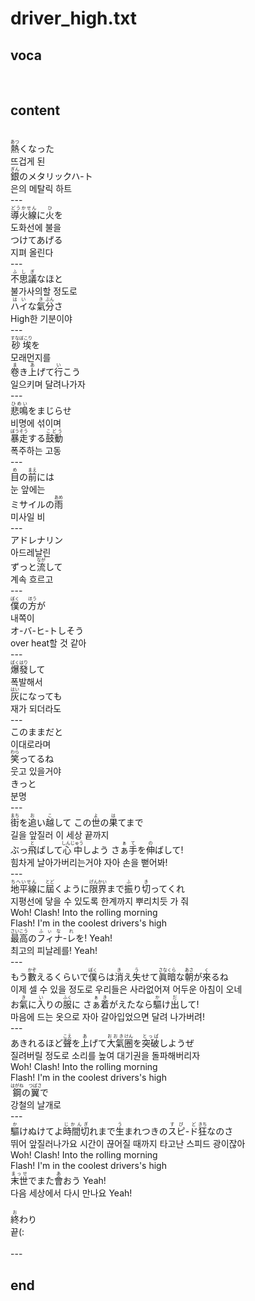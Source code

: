 <h1>driver_high.txt</h1>
<h2>voca</h2><br>
<h2>content</h2><br>
<Ruby><rb>熱</rb><rt>あつ</rt></Ruby>くなった<br>
뜨겁게 된<br>
<Ruby><rb>銀</rb><rt>ぎん</rt></Ruby>のメタリックハ-ト<br>
은의 메탈릭 하트<br>
---<br>
<Ruby><rb>導火線</rb><rt>どうかせん</rt></Ruby>に<Ruby><rb>火</rb><rt>ひ</rt></Ruby>を<br>
도화선에 불을<br>
つけてあげる<br>
지펴 올린다<br>
---<br>
<Ruby><rb>不思議</rb><rt>ふしぎ</rt></Ruby>なほと<br>
불가사의할 정도로<br>
<Ruby><rb>ハイ</rb><rt>はい</rt></Ruby>な<Ruby><rb>氣</rb><rt>き</rt></Ruby><Ruby><rb>分</rb><rt>ぶん</rt></Ruby>さ<br>
High한 기분이야<br>
---<br>
<Ruby><rb>砂埃</rb><rt>すなぼこり</rt></Ruby>を<br>
모래먼지를<br>
<Ruby><rb>卷</rb><rt>ま</rt></Ruby>き<Ruby><rb>上</rb><rt>あ</rt></Ruby>げて<Ruby><rb>行</rb><rt>い</rt></Ruby>こう<br>
일으키며 달려나가자<br>
---<br>
<Ruby><rb>悲鳴</rb><rt>ひめい</rt></Ruby>をまじらせ<br>
비명에 섞이며<br>
<Ruby><rb>暴走</rb><rt>ぼうそう</rt></Ruby>する<Ruby><rb>鼓動</rb><rt>こどう</rt></Ruby><br>
폭주하는 고동<br>
---<br>
<Ruby><rb>目</rb><rt>め</rt></Ruby>の<Ruby><rb>前</rb><rt>まえ</rt></Ruby>には<br>
눈 앞에는<br>
ミサイルの<Ruby><rb>雨</rb><rt>あめ</rt></Ruby><br>
미사일 비<br>
---<br>
アドレナリン<br>
아드레날린<br>
ずっと<Ruby><rb>流</rb><rt>なが</rt></Ruby>して<br>
계속 흐르고<br>
---<br>
<Ruby><rb>僕</rb><rt>ぼく</rt></Ruby>の<Ruby><rb>方</rb><rt>ほう</rt></Ruby>が<br>
내쪽이<br>
オ-バ-ヒ-トしそう<br>
over heat할 것 같아<br>
---<br>
<Ruby><rb>爆</rb><rt>ばく</rt></Ruby><Ruby><rb>發</rb><rt>はり</rt></Ruby>して<br>
폭발해서<br>
<Ruby><rb>灰</rb><rt>はい</rt></Ruby>になっても<br>
재가 되더라도<br>
---<br>
このままだと<br>
이대로라며<br>
<Ruby><rb>笑</rb><rt>わら</rt></Ruby>ってるね<br>
웃고 있을거야<br>
きっと<br>
분명<br>
---<br>
<Ruby><rb>街</rb><rt>まち</rt></Ruby>を<Ruby><rb>追</rb><rt>お</rt></Ruby>い<Ruby><rb>越</rb><rt>こ</rt></Ruby>して この<Ruby><rb>世</rb><rt>よ</rt></Ruby>の<Ruby><rb>果</rb><rt>は</rt></Ruby>てまで<br>
길을 앞질러 이 세상 끝까지<br>
ぶっ<Ruby><rb>飛</rb><rt>と</rt></Ruby>ばして<Ruby><rb>心中</rb><rt>しんじゅう</rt></Ruby>しよう さ<Ruby><rb>ぁ</rb><rt>ぁ</rt></Ruby><Ruby><rb>手</rb><rt>て</rt></Ruby>を<Ruby><rb>伸</rb><rt>の</rt></Ruby>ばして!<br>
힘차게 날아가버리는거야 자아 손을 뻗어봐!<br>
---<br>
<Ruby><rb>地平線</rb><rt>ちへいせん</rt></Ruby>に<Ruby><rb>屆</rb><rt>とど</rt></Ruby>くように<Ruby><rb>限界</rb><rt>げんかい</rt></Ruby>まで<Ruby><rb>振</rb><rt>ふ</rt></Ruby>り<Ruby><rb>切</rb><rt>き</rt></Ruby>ってくれ<br>
지평선에 닿을 수 있도록 한계까지 뿌리치듯 가 줘<br>
Woh! Clash! Into the rolling morning<br>
Flash! I'm in the coolest drivers's high<br>
<Ruby><rb>最高</rb><rt>さいこう</rt></Ruby>の<Ruby><rb>フィナ</rb><rt>ふぃな</rt></Ruby>-<Ruby><rb>レ</rb><rt>れ</rt></Ruby>を! Yeah!<br>
최고의 피날레를! Yeah!<br>
---<br>
もう<Ruby><rb>數</rb><rt>かぞ</rt></Ruby>えるくらいで<Ruby><rb>僕</rb><rt>ぼく</rt></Ruby>らは<Ruby><rb>消</rb><rt>き</rt></Ruby>え<Ruby><rb>失</rb><rt>う</rt></Ruby>せて<Ruby><rb>眞</rb><rt>さな</rt></Ruby><Ruby><rb>暗</rb><rt>くら</rt></Ruby>な<Ruby><rb>朝</rb><rt>あさ</rt></Ruby>が<Ruby><rb>來</rb><rt>く</rt></Ruby>るね<br>
이제 셀 수 있을 정도로 우리들은 사라없어져 어두운 아침이 오네<br>
お<Ruby><rb>氣</rb><rt>き</rt></Ruby>に<Ruby><rb>入</rb><rt>い</rt></Ruby>りの<Ruby><rb>服</rb><rt>ふく</rt></Ruby>に さ<Ruby><rb>ぁ</rb><rt>ぁ</rt></Ruby><Ruby><rb>着</rb><rt>き</rt></Ruby>がえたなら<Ruby><rb>驅</rb><rt>か</rt></Ruby>け<Ruby><rb>出</rb><rt>だ</rt></Ruby>して!<br>
마음에 드는 옷으로 자아 갈아입었으면 달려 나가버려!<br>
---<br>
あきれるほど<Ruby><rb>聲</rb><rt>こえ</rt></Ruby>を<Ruby><rb>上</rb><rt>あ</rt></Ruby>げて<Ruby><rb>大氣</rb><rt>おおき</rt></Ruby><Ruby><rb>圈</rb><rt>けん</rt></Ruby>を<Ruby><rb>突破</rb><rt>とっぱ</rt></Ruby>しようぜ<br>
질려버릴 정도로 소리를 높여 대기권을 돌파해버리자<br>
Woh! Clash! Into the rolling morning<br>
Flash! I'm in the coolest drivers's high<br>
<Ruby><rb>鋼</rb><rt>はがね</rt></Ruby>の<Ruby><rb>翼</rb><rt>つばさ</rt></Ruby>で<br>
강철의 날개로<br>
---<br>
<Ruby><rb>驅</rb><rt>か</rt></Ruby>けぬけてよ<Ruby><rb>時間切</rb><rt>じかんぎ</rt></Ruby>れまで<Ruby><rb>生</rb><rt>う</rt></Ruby>まれつきの<Ruby><rb>スピ</rb><rt>すぴ</rt></Ruby>-<Ruby><rb>ド</rb><rt>ど</rt></Ruby><Ruby><rb>狂</rb><rt>きち</rt></Ruby>なのさ<br>
뛰어 앞질러나가요 시간이 끊어질 때까지 타고난 스피드 광이잖아<br>
Woh! Clash! Into the rolling morning<br>
Flash! I'm in the coolest drivers's high<br>
<Ruby><rb>末世</rb><rt>まっせ</rt></Ruby>でまた<Ruby><rb>會</rb><rt>あ</rt></Ruby>おう Yeah!<br>
다음 세상에서 다시 만나요 Yeah!<br>
﻿<br>
<ruby><rb>終</rb><rt>お</rt></ruby>わり<br>
끝(:<br>
<br>---
<h2>end</h2>